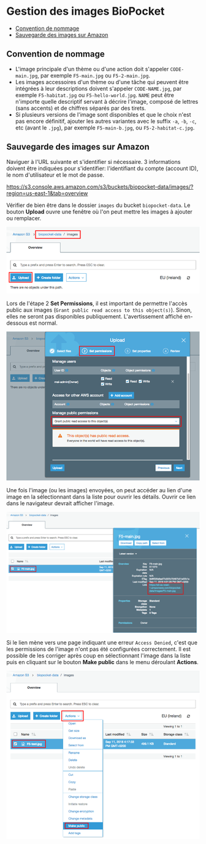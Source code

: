 # Gestion des images BioPocket

<!-- START doctoc generated TOC please keep comment here to allow auto update -->
<!-- DON'T EDIT THIS SECTION, INSTEAD RE-RUN doctoc TO UPDATE -->


- [Convention de nommage](#convention-de-nommage)
- [Sauvegarde des images sur Amazon](#sauvegarde-des-images-sur-amazon)

<!-- END doctoc generated TOC please keep comment here to allow auto update -->



## Convention de nommage

* L'image principale d'un thème ou d'une action doit s'appeler `CODE-main.jpg`, par exemple `F5-main.jpg` ou `F5-2-main.jpg`.
* Les images accessoires d'un thème ou d'une tâche qui peuvent être intégrées à leur descriptions doivent s'appeler `CODE-NAME.jpg`,
  par exemple `F5-habitat.jpg` ou `F5-hello-world.jpg`.
  `NAME` peut être n'importe quelle descriptif servant à décrire l'image, composé de lettres (sans accents) et de chiffres séparés par des tirets.
* Si plusieurs versions de l'image sont disponibles et que le choix n'est pas encore définitif,
  ajouter les autres variantes avec le suffix `-a`, `-b`, `-c`, etc (avant le `.jpg`), par exemple `F5-main-b.jpg`, ou `F5-2-habitat-c.jpg`.



## Sauvegarde des images sur Amazon

Naviguer à l'URL suivante et s'identifier si nécessaire.
3 informations doivent être indiquées pour s'identifier: l'identifiant du compte (account ID), le nom d'utilisateur et le mot de passe.

https://s3.console.aws.amazon.com/s3/buckets/biopocket-data/images/?region=us-east-1&tab=overview

Vérifier de bien être dans le dossier `images` du bucket `biopocket-data`.
Le bouton **Upload** ouvre une fenêtre où l'on peut mettre les images à ajouter ou remplacer.

![Images AWS S3 Bucket](docs/images/images-bucket.png)

Lors de l'étape 2 **Set Permissions**, il est important de permettre l'accès public aux images (`Grant public read access to this object(s)`).
Sinon, elles ne seront pas disponibles publiquement.
L'avertissement affiché en-dessous est normal.

![Images Public Access](docs/images/images-public-access.png)

Une fois l'image (ou les images) envoyées, on peut accéder au lien d'une image en la sélectionnant dans la liste pour ouvrir les détails.
Ouvrir ce lien dans le navigateur devrait afficher l'image.

![Images URL](docs/images/images-url.png)

Si le lien mène vers une page indiquant une erreur `Access Denied`, c'est que les permissions de l'image n'ont pas été configurées correctement.
Il est possible de les corriger après coup en sélectionnant l'image dans la liste puis en cliquant sur le bouton **Make public** dans le menu déroulant **Actions**.

![Make an Image Public](docs/images/images-make-public.png)

